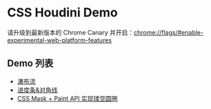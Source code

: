 # CSS Houdini Demo

请升级到最新版本的 Chrome Canary 并开启：[chrome://flags/#enable-experimental-web-platform-features](chrome://flags/#enable-experimental-web-platform-features)

## Demo 列表

* [瀑布流](https://yisibl.github.io/houdini-demo/masonry/index.html)
* [进度条&对角线](https://yisibl.github.io/houdini-demo/progress/index.html)
* [CSS Mask + Paint API 实现镂空圆圈](https://yisibl.github.io/houdini-demo/corner/index.html)
